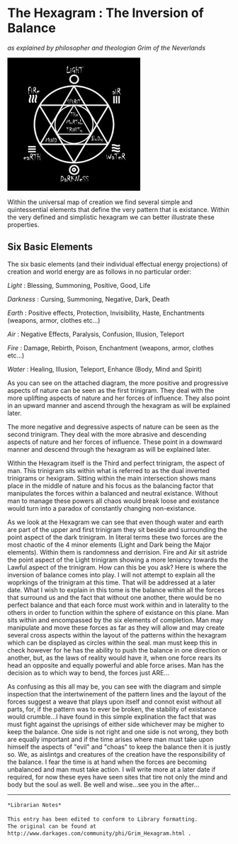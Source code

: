 # The Hexagram : The Inversion of Balance

_as explained by philosopher and theologian Grim of the Neverlands_

![Scribblings of a madman](./images/Grim-Hexagram-diagram.png)

Within the universal map of creation we find several simple and quintessential
elements that define the very pattern that is existance. Within the very
defined and simplistic hexagram we can better illustrate these properties.

## Six Basic Elements

The six basic elements (and their individual effectual energy projections) of
creation and world energy are as follows in no particular order:

_Light_ : Blessing, Summoning, Positive, Good, Life

_Darkness_ : Cursing, Summoning, Negative, Dark, Death

_Earth_ : Positive effects, Protection, Invisibility, Haste, Enchantments
(weapons, armor, clothes etc...)

_Air_ : Negative Effects, Paralysis, Confusion, Illusion, Teleport

_Fire_ : Damage, Rebirth, Poison, Enchantment (weapons, armor, clothes etc...)

_Water_ : Healing, Illusion, Teleport, Enhance (Body, Mind and Spirit)

As you can see on the attached diagram, the more positive and progressive
aspects of nature can be seen as the first trinigram. They deal with the more
uplifting aspects of nature and her forces of influence. They also point in an
upward manner and ascend through the hexagram as will be explained later.

The more negative and degressive aspects of nature can be seen as the second
trinigram. They deal with the more abrasive and descending aspects of nature
and her forces of influence. These point in a downward manner and descend
through the hexagram as will be explained later.

Within the Hexagram itself is the Third and perfect trinigram, the aspect of
man. This trinigram sits within what is referred to as the dual inverted
trinigrams or hexigram. Sitting within the main intersection shows mans place
in the middle of nature and his focus as the balancing factor that manipulates
the forces within a balanced and neutral existance. Without man to manage these
powers all chaos would break loose and existance would turn into a paradox of
constantly changing non-existance.

As we look at the Hexagram we can see that even though water and earth are part
of the upper and first trinigram they sit beside and surrounding the point
aspect of the dark trinigram. In literal terms these two forces are the most
chaotic of the 4 minor elements (Light and Dark being the Major elements).
Within them is randomness and derrision. Fire and Air sit astride the point
aspect of the Light trinigram showing a more leniancy towards the Lawful aspect
of the trinigram. How can this be you ask? Here is where the inversion of
balance comes into play. I will not attempt to explain all the woprkings of the
trinigram at this time. That will be addressed at a later date. What I wish to
explain in this tome is the balance within all the forces that surround us and
the fact that without one another, there would be no perfect balance and that
each force must work within and in laterality to the others in order to
function within the sphere of existance on this plane. Man sits within and
encompassed by the six elements of completion. Man may manipulate and move
these forces as far as they will allow and may create several cross aspects
within the layout of the patterns within the hexagram which can be displayed as
circles within the seal. man must keep this in check however for he has the
ability to push the balance in one direction or another, but, as the laws of
reality would have it, when one force rears its head an opposite and equally
powerful and able force arises. Man has the decision as to which way to bend,
the forces just ARE...

As confusing as this all may be, you can see with the diagram and simple
inspection that the intertwinement of the pattern lines and the layout of the
forces suggest a weave that plays upon itself and connot exist without all
parts, for, if the pattern was to ever be broken, the stability of existance
would crumble...I have found in this simple explination the fact that was must
fight against the uprisings of either side whichever may be migher to keep the
balance. One side is not right and one side is not wrong, they both are equally
important and if the time arises where man must take upon himself the aspects
of "evil" and "choas" to keep the balance then it is justly so. We, as
aislintgs and creatures of the creation have the responsibility of the balance.
I fear the time is at hand when the forces are becoming unbalanced and man must
take action. I will write more at a later date if required, for now these eyes
have seen sites that tire not only the mind and body but the soul as well. Be
well and wise...see you in the after...

***

```
*Librarian Notes*

This entry has been edited to conform to Library formatting.
The original can be found at http://www.darkages.com/community/phi/Grim_Hexagram.html .
```


